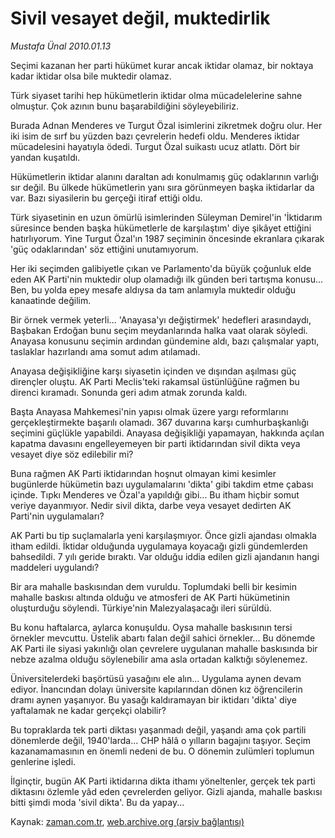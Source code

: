 # Sivil vesayet değil, muktedirlik

*Mustafa Ünal 2010.01.13*

<tr><td class="metin" colspan="2" style="padding-top: 20px; padding-left: 5px; ">Seçimi kazanan her parti hükümet kurar ancak iktidar olamaz, bir noktaya kadar iktidar olsa bile muktedir olamaz.</td></tr><tr><td class="metin" colspan="2" style="padding-top: 20px; padding-left: 5px; "><p>Türk siyaset tarihi hep hükümetlerin iktidar olma mücadelelerine sahne olmuştur. Çok azının bunu başarabildiğini söyleyebiliriz. 
<p>Burada Adnan Menderes ve Turgut Özal isimlerini zikretmek doğru olur. Her iki isim de sırf bu yüzden bazı çevrelerin hedefi oldu. Menderes iktidar mücadelesini hayatıyla ödedi. Turgut Özal suikastı ucuz atlattı. Dört bir yandan kuşatıldı. 
<p>Hükümetlerin iktidar alanını daraltan adı konulmamış güç odaklarının varlığı sır değil. Bu ülkede hükümetlerin yanı sıra görünmeyen başka iktidarlar da var. Bazı siyasilerin bu gerçeği itiraf ettiği oldu. 
<p>Türk siyasetinin en uzun ömürlü isimlerinden Süleyman Demirel'in 'İktidarım süresince benden başka hükümetlerle de karşılaştım' diye şikâyet ettiğini hatırlıyorum. Yine Turgut Özal'ın 1987 seçiminin öncesinde ekranlara çıkarak 'güç odaklarından' söz ettiğini unutamıyorum.
<p>Her iki seçimden galibiyetle çıkan ve Parlamento'da büyük çoğunluk elde eden AK Parti'nin muktedir olup olamadığı ilk günden beri tartışma konusu... Ben, bu yolda epey mesafe aldıysa da tam anlamıyla muktedir olduğu kanaatinde değilim. 
<p>Bir örnek vermek yeterli... 'Anayasa'yı değiştirmek' hedefleri arasındaydı, Başbakan Erdoğan bunu seçim meydanlarında halka vaat olarak söyledi. Anayasa konusunu seçimin ardından gündemine aldı, bazı çalışmalar yaptı, taslaklar hazırlandı ama somut adım atılamadı. 
<p>Anayasa değişikliğine karşı siyasetin içinden ve dışından aşılması güç dirençler oluştu. AK Parti Meclis'teki rakamsal üstünlüğüne rağmen bu direnci kıramadı. Sonunda geri adım atmak zorunda kaldı. 
<p>Başta Anayasa Mahkemesi'nin yapısı olmak üzere yargı reformlarını gerçekleştirmekte başarılı olamadı. 367 duvarına karşı cumhurbaşkanlığı seçimini güçlükle yapabildi. Anayasa değişikliği yapamayan, hakkında açılan kapatma davasını engelleyemeyen bir parti iktidarından sivil dikta veya vesayet diye söz edilebilir mi? 
<p>Buna rağmen AK Parti iktidarından hoşnut olmayan kimi kesimler bugünlerde hükümetin bazı uygulamalarını 'dikta' gibi takdim etme çabası içinde. Tıpkı Menderes ve Özal'a yapıldığı gibi... Bu itham hiçbir somut veriye dayanmıyor. Nedir sivil dikta, darbe veya vesayet dedirten AK Parti'nin uygulamaları? 
<p>AK Parti bu tip suçlamalarla yeni karşılaşmıyor. Önce gizli ajandası olmakla itham edildi. İktidar olduğunda uygulamaya koyacağı gizli gündemlerden bahsedildi. 7 yılı geride bıraktı. Var olduğu iddia edilen gizli ajandanın hangi maddeleri uygulandı? 
<p>Bir ara mahalle baskısından dem vuruldu. Toplumdaki belli bir kesimin mahalle baskısı altında olduğu ve atmosferi de AK Parti hükümetinin oluşturduğu söylendi. Türkiye'nin Malezyalaşacağı ileri sürüldü. 
<p>Bu konu haftalarca, aylarca konuşuldu. Oysa mahalle baskısının tersi örnekler mevcuttu. Üstelik abartı falan değil sahici örnekler... Bu dönemde AK Parti ile siyasi yakınlığı olan çevrelere uygulanan mahalle baskısında bir nebze azalma olduğu söylenebilir ama asla ortadan kalktığı söylenemez. 
<p>Üniversitelerdeki başörtüsü yasağını ele alın... Uygulama aynen devam ediyor. İnancından dolayı üniversite kapılarından dönen kız öğrencilerin dramı aynen yaşanıyor. Bu yasağı kaldıramayan bir iktidarı 'dikta' diye yaftalamak ne kadar gerçekçi olabilir? 
<p>Bu topraklarda tek parti diktası yaşanmadı değil, yaşandı ama çok partili dönemlerde değil, 1940'larda... CHP hâlâ o yılların bagajını taşıyor. Seçim kazanamamasının en önemli nedeni de bu. O dönemin zulümleri toplumun genlerine işledi. 
<p>İlginçtir, bugün AK Parti iktidarına dikta ithamı yöneltenler, gerçek tek parti diktasını özlemle yâd eden çevrelerden geliyor. Gizli ajanda, mahalle baskısı bitti şimdi moda 'sivil dikta'. Bu da yapay...<br/></p></p></p></p></p></p></p></p></p></p></p></p></p></p></p></td></tr>

Kaynak: [zaman.com.tr](http://zaman.com.tr/yazar.do?yazino=939403), [web.archive.org (arşiv bağlantısı)](http://web.archive.org/web/20100124131326/http://zaman.com.tr:80/yazar.do?yazino=939403)
